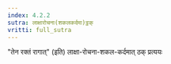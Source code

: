 ```yaml
---
index: 4.2.2
sutra: लाक्षारोचना(शकलकर्दमा)ट्ठक्
vritti: full_sutra
---
```


"तेन रक्तं रागात्" (इति) लाक्षा-रोचना-शकल-कर्दमात् ठक् प्रत्ययः